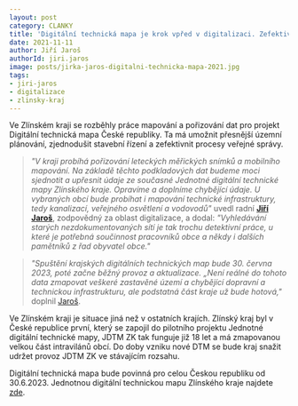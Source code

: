 ```yaml
---
layout: post
category: CLANKY
title: 'Digitální technická mapa je krok vpřed v digitalizaci. Zefektivní územní plánování i stavební řízení'
date: 2021-11-11
author: Jiří Jaroš
authorId: jiri.jaros
image: posts/jirka-jaros-digitalni-technicka-mapa-2021.jpg
tags: 
- jiri-jaros
- digitalizace
- zlinsky-kraj
---
```


Ve Zlínském kraji se rozběhly práce mapování a pořizování dat pro projekt Digitální technická mapa České republiky. Ta má umožnit přesnější územní plánování, zjednodušit stavební řízení a zefektivnit procesy veřejné správy.

> *"V kraji probíhá pořizování leteckých měřických snímků a mobilního mapování. Na základě těchto podkladových dat budeme moci sjednotit a upřesnit údaje ze současné Jednotné digitální technické mapy Zlínského kraje. Opravíme a doplníme chybějící údaje. U vybraných obcí bude probíhat i mapování technické infrastruktury, tedy kanalizací, veřejného osvětlení a vodovodů"* uvedl radní **[Jiří Jaroš](https://zlinsky.pirati.cz/lide/jiri-jaros/)**, zodpovědný za oblast digitalizace, a dodal: *"Vyhledávání starých nezdokumentovaných sítí je tak trochu detektivní práce, u které je potřebná součinnost pracovníků obce a někdy i dalších pamětníků z řad obyvatel obce."*
> 

> *"Spuštění krajských digitálních technických map bude 30. června 2023, poté začne běžný provoz a aktualizace. „Není reálné do tohoto data zmapovat veškeré zastavěné území a chybějící dopravní a technickou infrastrukturu, ale podstatná část kraje už bude hotová,"* doplnil [Jaroš](https://zlinsky.pirati.cz/lide/jiri-jaros/).
> 

Ve Zlínském kraji je situace jiná než v ostatních krajích. Zlínský kraj byl v České republice první, který se zapojil do pilotního projektu Jednotné digitální technické mapy, JDTM ZK tak funguje již 18 let a má zmapovanou velkou část intravilánů obcí. Do doby vzniku nové DTM se bude kraj snažit udržet provoz JDTM ZK ve stávajícím rozsahu. 

Digitální technická mapa bude povinná pro celou Českou republiku od 30.6.2023. Jednotnou digitální technickou mapu Zlínského kraje najdete [zde](https://jdtm-zk.cz/).



